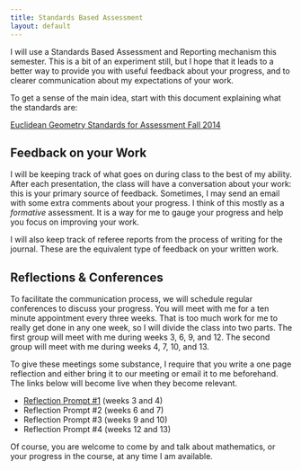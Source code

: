 ```yaml
---
title: Standards Based Assessment
layout: default
---
```


I will use a Standards Based Assessment and Reporting mechanism this semester.
This is a bit of an experiment still, but I hope that it leads to a better way
to provide you with useful feedback about your progress, and to clearer
communication about my expectations of your work.

To get a sense of the main idea, start with this document explaining what the
standards are:

[Euclidean Geometry Standards for Assessment Fall 2014][standards]

## Feedback on your Work

I will be keeping track of what goes on during class to the best of my ability.
After each presentation, the class will have a conversation about your work:
this is your primary source of feedback. Sometimes, I may send an email
with some extra comments about your progress. I think of this mostly as a
_formative_ assessment. It is a way for me to gauge your progress and help you
focus on improving your work.

I will also keep track of referee reports from the process of writing for the
journal. These are the equivalent type of feedback on your written work.

## Reflections & Conferences

To facilitate the communication process, we will schedule regular conferences
to discuss your progress. You will meet with me for a ten minute appointment
every three weeks. That is too much work for me to really get done in any one
week, so I will divide the class into two parts. The first group will meet with
me during weeks 3, 6, 9, and 12. The second group will meet with me during
weeks 4, 7, 10, and 13.

To give these meetings some substance, I require that you write a one page
reflection and either bring it to our meeting or email it to me beforehand.
The links below will become live when they become relevant.

- [Reflection Prompt #1][prompt1] (weeks 3 and 4)
- Reflection Prompt #2 (weeks 6 and 7)
- Reflection Prompt #3 (weeks 9 and 10)
- Reflection Prompt #4 (weeks 12 and 13)

Of course, you are welcome to come by and talk about mathematics, or your
progress in the course, at any time I am available.

[standards]: https://docs.google.com/document/d/1tlMAZVJHYiaI68Aj54mdqjNvx4lC1LJMwrX5yzSay1A/edit?usp=sharing
[prompt1]: https://docs.google.com/document/d/1JTkyaEFuoZ-ct7Rw8PjgGjz6gv7PGLXBrOq6I1AoA6k/edit?usp=sharing
[prompt2]: https://docs.google.com/document/d/13tkQjZ7WPnq_0BR17oEpxcN-BRl56Hyn6b3lnUAkHKo/edit?usp=sharing
[prompt3]: https://docs.google.com/document/d/1qBu2VKXzNPXE-NYUyvRU3sJ28OEAn7mS9Iab-D-aOWk/edit?usp=sharing
[prompt4]: https://docs.google.com/document/d/1Cy6ulaIRD5x-UDabIMC1ppzfKNFUeVg8XuVtcpVNVhw/edit?usp=sharing
